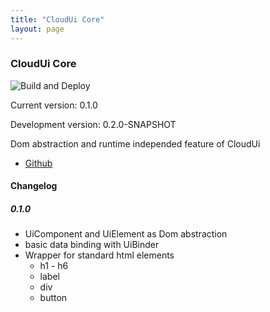```yaml
---
title: "CloudUi Core"
layout: page
---
```


### CloudUi Core

![Build and Deploy](https://github.com/moewes/cloud-ui-core/workflows/Build%20and%20Deploy/badge.svg)

Current version: 0.1.0

Development version: 0.2.0-SNAPSHOT

Dom abstraction and runtime independed feature of CloudUi

* [Github](https://github.com/moewes/cloud-ui-core) 

#### Changelog 

##### 0.1.0

* UiComponent and UiElement as Dom abstraction
* basic data binding with UiBinder
* Wrapper for standard html elements
    - h1 - h6
    - label
    - div
    - button

